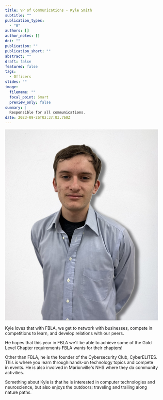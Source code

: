 ```yaml
---
title: VP of Communications - Kyle Smith
subtitle: ""
publication_types:
  - "0"
authors: []
author_notes: []
doi: ""
publication: ""
publication_short: ""
abstract: ""
draft: false
featured: false
tags:
  - Officers
slides: ""
image:
  filename: ""
  focal_point: Smart
  preview_only: false
summary: |
  Responsible for all communications.
date: 2023-09-26T02:37:03.760Z
---
```

![](fbla-kyle-smith-pic.jpg)

K﻿yle loves that with FBLA, we get to network with businesses, compete in competitions to learn, and develop relations with our peers.

H﻿e hopes that this year in FBLA we'll be able to achieve some of the Gold Level Chapter requirements FBLA wants for their chapters!

O﻿ther than FBLA, he is the founder of the Cybersecurity Club, CyberELITES. This is where you learn through hands-on technology topics and compete in events. He is also involved in Marionville's NHS where they do community activities.

S﻿omething about Kyle is that he is interested in computer technologies and neuroscience, but also enjoys the outdoors; traveling and trailing along nature paths.
